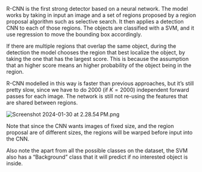 R-CNN is the first strong detector based on a neural network. The model works by taking in input an image and a set of regions proposed by a region proposal algorithm such as selective search. It then applies a detection CNN to each of those regions. The objects are classified with a SVM, and it use regression to move the bounding box accordingly.

If there are multiple regions that overlap the same object, during the detection the model chooses the region that best localize the object, by taking the one that has the largest score. This is because the assumption that an higher score means an higher probability of the object being in the region.

R-CNN modelled in this way is faster than previous approaches, but it’s still pretty slow, since we have to do 2000 (if $K = 2000$) independent forward passes for each image. The network is still not re-using the features that are shared between regions.

![Screenshot 2024-01-30 at 2.28.54 PM.png](Screenshot_2024-01-30_at_2.28.54_PM.png)

Note that since the CNN wants images of fixed size, and the region proposal are of different sizes, the regions will be warped before input into the CNN.

Also note the apart from all the possible classes on the dataset, the SVM also has a “Background” class that it will predict if no interested object is inside.